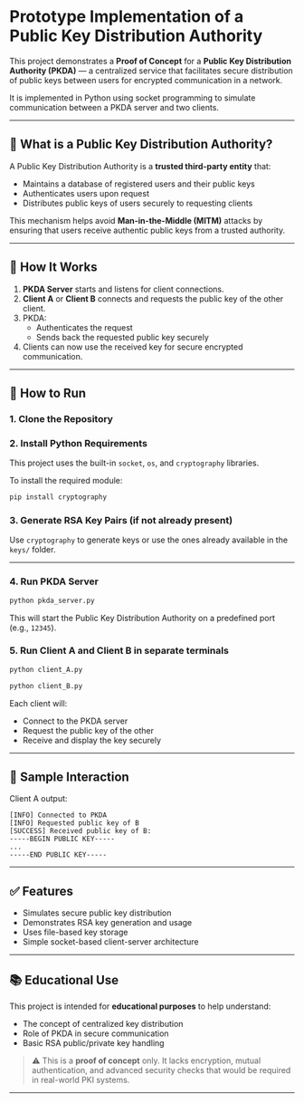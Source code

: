 # Prototype Implementation of a Public Key Distribution Authority

This project demonstrates a **Proof of Concept** for a **Public Key Distribution Authority (PKDA)** — a centralized service that facilitates secure distribution of public keys between users for encrypted communication in a network.

It is implemented in Python using socket programming to simulate communication between a PKDA server and two clients.

---

## 🔐 What is a Public Key Distribution Authority?

A Public Key Distribution Authority is a **trusted third-party entity** that:
- Maintains a database of registered users and their public keys
- Authenticates users upon request
- Distributes public keys of users securely to requesting clients

This mechanism helps avoid **Man-in-the-Middle (MITM)** attacks by ensuring that users receive authentic public keys from a trusted authority.

---

## 🧪 How It Works

1. **PKDA Server** starts and listens for client connections.
2. **Client A** or **Client B** connects and requests the public key of the other client.
3. PKDA:
   - Authenticates the request
   - Sends back the requested public key securely
4. Clients can now use the received key for secure encrypted communication.

---

## 🚀 How to Run

### 1. Clone the Repository

### 2. Install Python Requirements

This project uses the built-in `socket`, `os`, and `cryptography` libraries.

To install the required module:

```bash
pip install cryptography
```

### 3. Generate RSA Key Pairs (if not already present)

Use `cryptography` to generate keys or use the ones already available in the `keys/` folder.

---

### 4. Run PKDA Server

```bash
python pkda_server.py
```

This will start the Public Key Distribution Authority on a predefined port (e.g., `12345`).

### 5. Run Client A and Client B in separate terminals

```bash
python client_A.py
```

```bash
python client_B.py
```

Each client will:
- Connect to the PKDA server
- Request the public key of the other
- Receive and display the key securely

---

## 🔑 Sample Interaction

Client A output:

```
[INFO] Connected to PKDA
[INFO] Requested public key of B
[SUCCESS] Received public key of B:
-----BEGIN PUBLIC KEY-----
...
-----END PUBLIC KEY-----
```

---

## ✅ Features

- Simulates secure public key distribution
- Demonstrates RSA key generation and usage
- Uses file-based key storage
- Simple socket-based client-server architecture

---

## 📚 Educational Use

This project is intended for **educational purposes** to help understand:
- The concept of centralized key distribution
- Role of PKDA in secure communication
- Basic RSA public/private key handling

> ⚠️ This is a **proof of concept** only. It lacks encryption, mutual authentication, and advanced security checks that would be required in real-world PKI systems.

---
